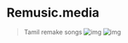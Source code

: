 # Remusic.media
> Tamil remake songs 
![img](https://i.imgur.com/TiKFIPy.jpg)        ![img](https://i.imgur.com/Wp0o8HI.jpg)
